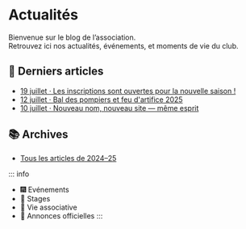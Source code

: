 # Actualités

Bienvenue sur le blog de l’association.  
Retrouvez ici nos actualités, événements, et moments de vie du club.

## 📅 Derniers articles

- [19 juillet · Les inscriptions sont ouvertes pour la nouvelle saison !](2025-07-19-ouverture-inscriptions)
- [12 juillet · Bal des pompiers et feu d'artifice 2025](2025-07-12-bal-pompiers)
- [10 juillet · Nouveau nom, nouveau site — même esprit](2025-07-10-nouveau-nom)

## 📚 Archives

- [Tous les articles de 2024–25](index)

::: info
- 🎆 Evénements
- 🥋 Stages
- 🧾 Vie associative
- 📣 Annonces officielles
:::
